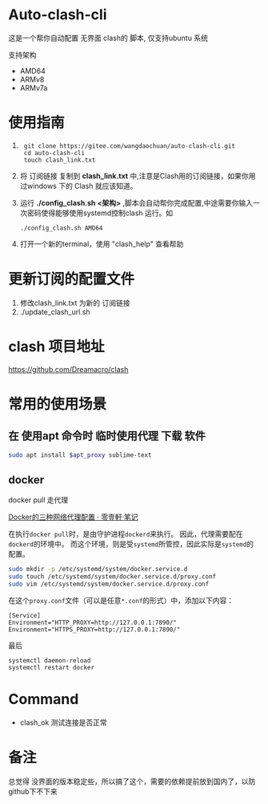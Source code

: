 # Auto-clash-cli

这是一个帮你自动配置 无界面 clash的 脚本, 仅支持ubuntu 系统

支持架构 

- AMD64
- ARMv8
- ARMv7a

# 使用指南

1. ```
    git clone https://gitee.com/wangdaochuan/auto-clash-cli.git
    cd auto-clash-cli
    touch clash_link.txt
   ```

2. 将 订阅链接 复制到 **clash_link.txt** 中,注意是Clash用的订阅链接，如果你用过windows 下的 Clash 就应该知道。

3. 运行 **./config_clash.sh <架构>** ,脚本会自动帮你完成配置,中途需要你输入一次密码使得能够使用systemd控制clash 运行。如
   
   ```
   ./config_clash.sh AMD64
   ```
   
   

4. 打开一个新的terminal，使用 "clash_help" 查看帮助

# 更新订阅的配置文件

1. 修改clash_link.txt 为新的 订阅链接
2. ./update_clash_url.sh

# clash 项目地址

https://github.com/Dreamacro/clash

# 常用的使用场景

## 在 使用apt 命令时 临时使用代理 下载 软件

```bash
sudo apt install $apt_proxy sublime-text
```

## docker

docker pull 走代理

[Docker的三种网络代理配置 &middot; 零壹軒·笔记](https://note.qidong.name/2020/05/docker-proxy/)

在执行`docker pull`时，是由守护进程`dockerd`来执行。 因此，代理需要配在`dockerd`的环境中。 而这个环境，则是受`systemd`所管控，因此实际是`systemd`的配置。

```bash
sudo mkdir -p /etc/systemd/system/docker.service.d
sudo touch /etc/systemd/system/docker.service.d/proxy.conf
sudo vim /etc/systemd/system/docker.service.d/proxy.conf
```

在这个`proxy.conf`文件（可以是任意`*.conf`的形式）中，添加以下内容：

```
[Service]
Environment="HTTP_PROXY=http://127.0.0.1:7890/"
Environment="HTTPS_PROXY=http://127.0.0.1:7890/"
```

最后

```
systemctl daemon-reload
systemctl restart docker
```
# Command
- clash_ok 测试连接是否正常

# 备注

总觉得 没界面的版本稳定些，所以搞了这个，需要的依赖提前放到国内了，以防github下不下来
